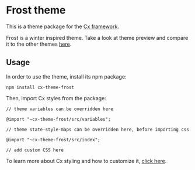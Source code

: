 # Frost theme

This is a theme package for the [Cx framework](http://cxjs.io/).

Frost is a winter inspired theme.
Take a look at theme preview and compare it to the other themes [here](http://cxjs.io/v/master/themes/).

## Usage

In order to use the theme, install its npm package:

```
npm install cx-theme-frost
```
Then, import Cx styles from the package:
```
// theme variables can be overridden here

@import "~cx-theme-frost/src/variables";

// theme state-style-maps can be overridden here, before importing css

@import "~cx-theme-frost/src/index";

// add custom CSS here
```
To learn more about Cx styling and how to customize it, 
[click here](http://cxjs.io/v/master/docs/concepts/css).